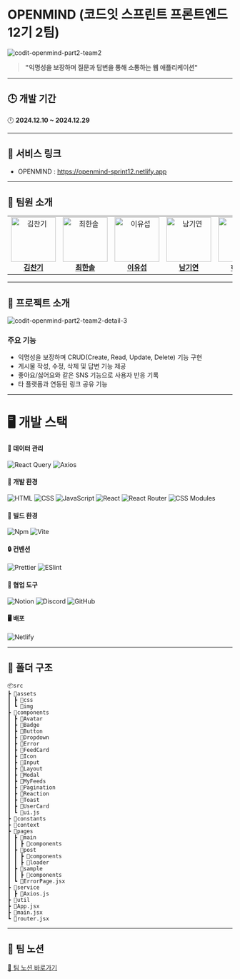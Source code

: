 # OPENMIND (코드잇 스프린트 프론트엔드 12기 2팀)
![codit-openmind-part2-team2](https://github.com/user-attachments/assets/3e427af4-88fe-4f9d-a059-2d7f22630685)

> **"익명성을 보장하며 질문과 답변을 통해 소통하는 웹 애플리케이션"**

---

## 🕒 개발 기간

🕛 **2024.12.10 ~ 2024.12.29**

---

## 🔗 서비스 링크

- OPENMIND : https://openmind-sprint12.netlify.app

---

## 👥 팀원 소개

<table>
  <tr>
    <td align="center">
      <a href="https://github.com/cksrlcks">
        <img src="https://avatars.githubusercontent.com/cksrlcks" width="100" height="100" alt="김찬기"/>
      </a>
      <br />
      <a href="https://github.com/cksrlcks"><b>김찬기</b></a>
    </td>
    <td align="center">
      <a href="https://github.com/sol322">
        <img src="https://avatars.githubusercontent.com/sol322" width="100" height="100" alt="최한솔"/>
      </a>
      <br />
      <a href="https://github.com/sol322"><b>최한솔</b></a>
    </td>
    <td align="center">
      <a href="https://github.com/charie95">
        <img src="https://avatars.githubusercontent.com/charie95" width="100" height="100" alt="이유섭"/>
      </a>
      <br />
      <a href="https://github.com/charie95"><b>이유섭</b></a>
    </td>
    <td align="center">
      <a href="https://github.com/Namgyeon">
        <img src="https://avatars.githubusercontent.com/Namgyeon" width="100" height="100" alt="남기연"/>
      </a>
      <br />
      <a href="https://github.com/Namgyeon"><b>남기연</b></a>
    </td>
    <td align="center">
      <a href="https://github.com/RINAHEO">
        <img src="https://avatars.githubusercontent.com/RINAHEO" width="100" height="100" alt="허리나"/>
      </a>
      <br />
      <a href="https://github.com/RINAHEO"><b>허리나</b></a>
    </td>
  </tr>
</table>

---

## 🔧 프로젝트 소개

![codit-openmind-part2-team2-detail-3](https://github.com/user-attachments/assets/c78a4ec8-d661-4fe9-8666-dd27845b8d22)


### 주요 기능

- 익명성을 보장하며 CRUD(Create, Read, Update, Delete) 기능 구현
- 게시물 작성, 수정, 삭제 및 답변 기능 제공
- 좋아요/싫어요와 같은 SNS 기능으로 사용자 반응 기록
- 타 플랫폼과 연동된 링크 공유 기능

---

# 🖥️ 개발 스택

#### 💾 데이터 관리

<p>
  <img src="https://img.shields.io/badge/React_query-FF4154?style=for-the-badge&logo=Reactquery&logoColor=white" alt="React Query" />
  <img src="https://img.shields.io/badge/Axios-5A29E4?style=for-the-badge&logo=Axios&logoColor=white" alt="Axios" />
</p>

#### 📎 개발 환경

<p>
  <img src="https://img.shields.io/badge/HTML-F16528?style=for-the-badge&logo=HTML5&logoColor=white" alt="HTML" />
  <img src="https://img.shields.io/badge/CSS-1572B6?style=for-the-badge&logo=CSS3&logoColor=white" alt="CSS" />
  <img src="https://img.shields.io/badge/JavaScript-F7DF1E?style=for-the-badge&logo=JavaScript&logoColor=black" alt="JavaScript" />
  <img src="https://img.shields.io/badge/React-61DAFB?style=for-the-badge&logo=React&logoColor=black" alt="React" />
  <img src="https://img.shields.io/badge/React_Router-D10014?style=for-the-badge&logo=React-Router&logoColor=white" alt="React Router" />
  <img src="https://img.shields.io/badge/CSS_Modules-000000?style=for-the-badge&logo=cssmodules&logoColor=white" alt="CSS Modules" />
  
</p>

#### 🧱 빌드 환경

<p>
  <img src="https://img.shields.io/badge/Npm-CB3837?style=for-the-badge&logo=Npm&logoColor=white" alt="Npm" />
  <img src="https://img.shields.io/badge/Vite-646CFF?style=for-the-badge&logo=Vite&logoColor=white" alt="Vite" />
</p>

#### 🔒 컨벤션

<p>
  <img src="https://img.shields.io/badge/Prettier-1A2B32?style=for-the-badge&logo=Prettier&logoColor=white" alt="Prettier" />
  <img src="https://img.shields.io/badge/ESlint-4B32C3?style=for-the-badge&logo=ESlint&logoColor=white" alt="ESlint" />
</p>

#### 🔧 협업 도구

<p>
  <img src="https://img.shields.io/badge/Notion-000000?style=for-the-badge&logo=Notion&logoColor=white" alt="Notion" />
  <img src="https://img.shields.io/badge/Discord-5865F2?style=for-the-badge&logo=Discord&logoColor=white" alt="Discord" />
  <img src="https://img.shields.io/badge/GitHub-F05133?style=for-the-badge&logo=GitHub&logoColor=white" alt="GitHub" />
</p>

#### 🖥️ 배포

<p>
  <img src="https://img.shields.io/badge/Netlify-05BDBB?style=for-the-badge&logo=Netlify&logoColor=white" alt="Netlify" />
</p>

---

## 📁 폴더 구조
```
📦src
┣ 📂assets
┃ ┣ 📂css
┃ ┗ 📂img
┣ 📂components
┃ ┣ 📂Avatar
┃ ┣ 📂Badge
┃ ┣ 📂Button
┃ ┣ 📂Dropdown
┃ ┣ 📂Error
┃ ┣ 📂FeedCard
┃ ┣ 📂Icon
┃ ┣ 📂Input
┃ ┣ 📂Layout
┃ ┣ 📂Modal
┃ ┣ 📂MyFeeds
┃ ┣ 📂Pagination
┃ ┣ 📂Reaction
┃ ┣ 📂Toast
┃ ┣ 📂UserCard
┃ ┗ 📜ui.js
┣ 📂constants
┣ 📂context
┣ 📂pages
┃ ┣ 📂main
┃ ┃ ┣ 📂components
┃ ┣ 📂post
┃ ┃ ┣ 📂components
┃ ┃ ┣ 📂loader
┃ ┣ 📂sample
┃ ┃ ┣ 📂components
┃ ┗ 📜ErrorPage.jsx
┣ 📂service
┃ ┣ 📜Axios.js
┣ 📂util
┣ 📜App.jsx
┣ 📜main.jsx
┗ 📜router.jsx
```
---

## 📓 팀 노션

<a href="https://buly.kr/FWS5ApJ" target="_blank">🔗 팀 노션 바로가기</a>
